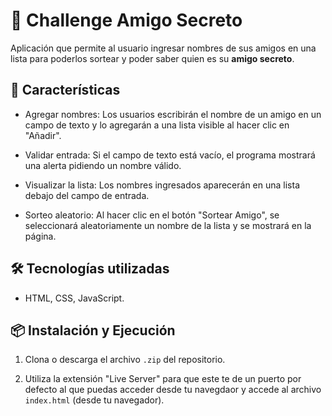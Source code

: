 # 📌 Challenge Amigo Secreto 

Aplicación que permite al usuario ingresar nombres de sus amigos en una lista para poderlos sortear y poder saber quien es su **amigo secreto**.

## 🚀 Características

- Agregar nombres: Los usuarios escribirán el nombre de un amigo en un campo de texto y lo agregarán a una lista visible al hacer clic en "Añadir".

- Validar entrada: Si el campo de texto está vacío, el programa mostrará una alerta pidiendo un nombre válido.

- Visualizar la lista: Los nombres ingresados aparecerán en una lista debajo del campo de entrada.

- Sorteo aleatorio: Al hacer clic en el botón "Sortear Amigo", se seleccionará aleatoriamente un nombre de la lista y se mostrará en la página.

## 🛠️ Tecnologías utilizadas
- HTML, CSS, JavaScript.

## 📦 Instalación y Ejecución
1. Clona o descarga el archivo `.zip` del repositorio.

1. Utiliza la extensión "Live Server" para que este te de un puerto por defecto al que puedas acceder desde tu navegdaor y accede al archivo `index.html` (desde tu navegador).